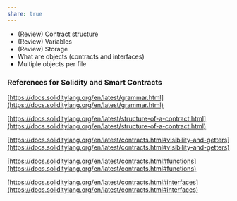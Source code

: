 ```yaml
---
share: true
---
```

- (Review) Contract structure
- (Review) Variables
- (Review) Storage
- What are objects (contracts and interfaces)
- Multiple objects per file
### References for Solidity and Smart Contracts

[https://docs.soliditylang.org/en/latest/grammar.html](https://docs.soliditylang.org/en/latest/grammar.html)

[https://docs.soliditylang.org/en/latest/structure-of-a-contract.html](https://docs.soliditylang.org/en/latest/structure-of-a-contract.html)

[https://docs.soliditylang.org/en/latest/contracts.html#visibility-and-getters](https://docs.soliditylang.org/en/latest/contracts.html#visibility-and-getters)

[https://docs.soliditylang.org/en/latest/contracts.html#functions](https://docs.soliditylang.org/en/latest/contracts.html#functions)

[https://docs.soliditylang.org/en/latest/contracts.html#interfaces](https://docs.soliditylang.org/en/latest/contracts.html#interfaces)